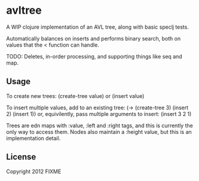 # avltree

A WIP clojure implementation of an AVL tree, along with basic speclj tests.

Automatically balances on inserts and performs binary search, both on values that the < function can handle.

TODO: Deletes, in-order processing, and supporting things like seq and map.

## Usage

To create new trees:
(create-tree value)
or
(insert value) 

To insert multiple values, add to an existing tree:
(-> (create-tree 3)
    (insert 2)
    (insert 1))
or, equivilently, pass multiple arguments to insert:
(insert 3 2 1)

Trees are edn maps with :value, :left and :right tags, and this is currently the only way to access them.  Nodes also maintain a :height value, but this is an implementation detail.

## License

Copyright 2012 FIXME


